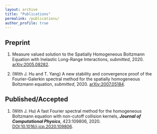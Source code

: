 ```yaml
---
layout: archive
title: "Publications"
permalink: /publications/
author_profile: true
---
```


Preprint
---
1. Measure valued solution to the Spatially Homogeneous Boltzmann Equation with Inelastic Long-Range Interactions, _submitted_, 2020. [arXiv:2005.08282](https://arxiv.org/abs/2005.08282).

2. (With J. Hu and T. Yang) A new stability and convergence proof of the Fourier-Galerkin spectral method for the spatially homogeneous Boltzmann equation, _submitted_, 2020. [arXiv:2007.05184](https://arxiv.org/abs/2007.05184).




Published/Accepted
---

1. (With J. Hu) A fast Fourier spectral method for the homogeneous Boltzmann equation with non-cutoff collision kernels, _**Journal of Computational Physics**_, 423:109806, 2020. [DOI:10.1016/j.jcp.2020.109806](https://doi.org/10.1016/j.jcp.2020.109806).
